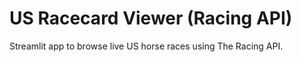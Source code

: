 # US Racecard Viewer (Racing API)

Streamlit app to browse live US horse races using The Racing API.
